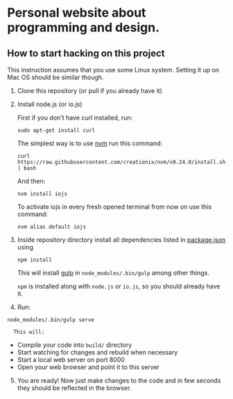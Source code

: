 Personal website about programming and design.
==============================================

How to start hacking on this project
------------------------------------

This instruction assumes that you use some Linux system. Setting it up on Mac OS should be similar though.

  1.  Clone this repository (or pull if you already have it)

  2.  Install node.js (or io.js)

      First if you don't have curl installed, run:

      ```
      sudo apt-get install curl
      ```

      The simplest way is to use [nvm][] run this command:

      ```
      curl https://raw.githubusercontent.com/creationix/nvm/v0.24.0/install.sh | bash
      ```
      And then:

      ```
      nvm install iojs
      ```
      To activate iojs in every fresh opened terminal from now on use this command:

      ```
      nvm alias default iojs
      ```     

  3.  Inside repository directory install all dependencies listed in [package.json](./package.json) using

      ```
      npm install
      ```

      This will install [gulp][] in `node_modules/.bin/gulp` among other things.

      `npm` is installed along with `node.js` or `io.js`, so you should already have it.

  4.  Run:

  ```
  node_modules/.bin/gulp serve
  ```

      This will:

  * Compile your code into `build/` directory
  * Start watching for changes and rebuild when necessary
  * Start a local web server on port 8000
  * Open your web browser and point it to this server

  5.  You are ready! Now just make changes to the code and in few seconds they should be reflected in the browser.

[nvm]:  https://github.com/creationix/nvm
[gulp]: http://gulpjs.com/
